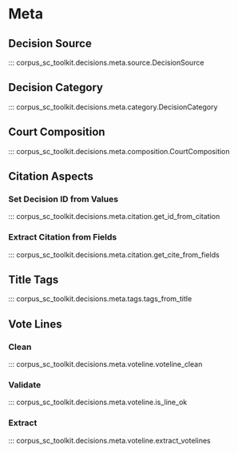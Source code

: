 # Meta

## Decision Source

::: corpus_sc_toolkit.decisions.meta.source.DecisionSource

## Decision Category

::: corpus_sc_toolkit.decisions.meta.category.DecisionCategory

## Court Composition

::: corpus_sc_toolkit.decisions.meta.composition.CourtComposition

## Citation Aspects

### Set Decision ID from Values

::: corpus_sc_toolkit.decisions.meta.citation.get_id_from_citation

### Extract Citation from Fields

::: corpus_sc_toolkit.decisions.meta.citation.get_cite_from_fields

## Title Tags

::: corpus_sc_toolkit.decisions.meta.tags.tags_from_title

## Vote Lines

### Clean

::: corpus_sc_toolkit.decisions.meta.voteline.voteline_clean

### Validate

::: corpus_sc_toolkit.decisions.meta.voteline.is_line_ok

### Extract

::: corpus_sc_toolkit.decisions.meta.voteline.extract_votelines
